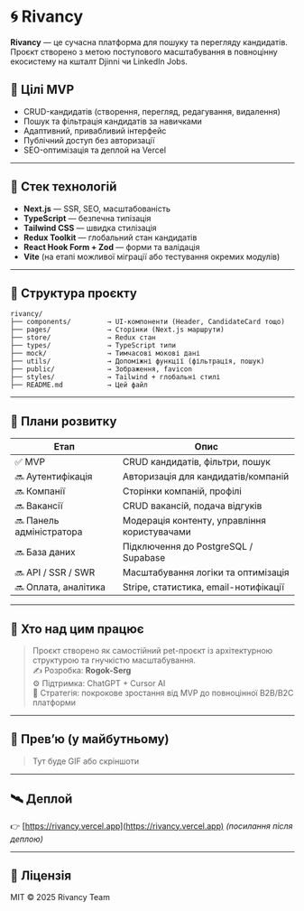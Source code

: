 # 🌀 Rivancy

**Rivancy** — це сучасна платформа для пошуку та перегляду кандидатів.  
Проєкт створено з метою поступового масштабування в повноцінну екосистему на кшталт Djinni чи LinkedIn Jobs.

## 🚀 Цілі MVP

- CRUD-кандидатів (створення, перегляд, редагування, видалення)
- Пошук та фільтрація кандидатів за навичками
- Адаптивний, привабливий інтерфейс
- Публічний доступ без авторизації
- SEO-оптимізація та деплой на Vercel

---

## 🧱 Стек технологій

- **Next.js** — SSR, SEO, масштабованість
- **TypeScript** — безпечна типізація
- **Tailwind CSS** — швидка стилізація
- **Redux Toolkit** — глобальний стан кандидатів
- **React Hook Form + Zod** — форми та валідація
- **Vite** (на етапі можливої міграції або тестування окремих модулів)

---

## 📁 Структура проєкту

```
rivancy/
├── components/         → UI-компоненти (Header, CandidateCard тощо)
├── pages/              → Сторінки (Next.js маршрути)
├── store/              → Redux стан
├── types/              → TypeScript типи
├── mock/               → Тимчасові мокові дані
├── utils/              → Допоміжні функції (фільтрація, пошук)
├── public/             → Зображення, favicon
├── styles/             → Tailwind + глобальні стилі
├── README.md           → Цей файл
```


---

## 📌 Плани розвитку

| Етап | Опис |
|------|------|
| ✅ MVP | CRUD кандидатів, фільтри, пошук |
| 🔜 Аутентифікація | Авторизація для кандидатів/компаній |
| 🔜 Компанії | Сторінки компаній, профілі |
| 🔜 Вакансії | CRUD вакансій, подача відгуків |
| 🔜 Панель адміністратора | Модерація контенту, управління користувачами |
| 🔜 База даних | Підключення до PostgreSQL / Supabase |
| 🔜 API / SSR / SWR | Масштабування логіки та оптимізація |
| 🔜 Оплата, аналітика | Stripe, статистика, email-нотифікації

---

## 🧠 Хто над цим працює

> Проєкт створено як самостійний pet-проєкт із архітектурною структурою та гнучкістю масштабування.  
> ✍️ Розробка: **Rogok-Serg**  
> ⚙️ Підтримка: ChatGPT + Cursor AI  
> 📌 Стратегія: покрокове зростання від MVP до повноцінної B2B/B2C платформи

---

## 📸 Превʼю (у майбутньому)

> Тут буде GIF або скріншоти

---

## 🛰️ Деплой

👉 [https://rivancy.vercel.app](https://rivancy.vercel.app) *(посилання після деплою)*

---

## 📄 Ліцензія

MIT © 2025 Rivancy Team
